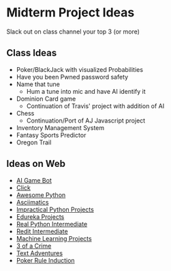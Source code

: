# Midterm Project Ideas

Slack out on class channel your top 3 (or more)

## Class Ideas
- Poker/BlackJack with visualized Probabilities
- Have you been Pwned password safety
- Name that tune
    - Hum a tune into mic and have AI identify it
- Dominion Card game
    - Continuation of Travis' project with addition of AI
- Chess
    - Continuation/Port of AJ Javascript project
- Inventory Management System
- Fantasy Sports Predictor
- Oregon Trail

## Ideas on Web
- [AI Game Bot](https://www.freecodecamp.org/news/how-to-build-an-ai-game-bot-using-openai-gym-and-universe-f2eb9bfbb40a/)
- [Click](https://click.palletsprojects.com/en/master/)
- [Awesome Python](https://python.libhunt.com/)
- [Asciimatics](https://github.com/peterbrittain/asciimatics)
- [Impractical Python Projects](https://nostarch.com/impracticalpythonprojects)
- [Edureka Projects](https://www.edureka.co/blog/python-projects/)
- [Real Python Intermediate](https://realpython.com/intermediate-python-project-ideas/)
- [Redit Intermediate](https://www.reddit.com/r/Python/comments/bi2lf3/what_are_some_fun_intermediate_python_projects/)
- [Machine Learning Projects](https://www.springboard.com/blog/machine-learning-projects/)
- [3 of a Crime](https://boardgamegeek.com/boardgame/7641/three-crime)
- [Text Adventures](https://www.raspberrypi.org/blog/making-text-adventure-wireframe-6/)
- [Poker Rule Induction](https://www.kaggle.com/c/poker-rule-induction/overview)
